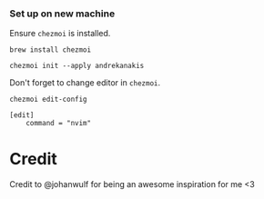 ### Set up on new machine

Ensure `chezmoi` is installed.

`brew install chezmoi`

`chezmoi init --apply andrekanakis`

Don't forget to change editor in `chezmoi`.

`chezmoi edit-config`

```
[edit]
    command = "nvim"
```

# Credit
Credit to @johanwulf for being an awesome inspiration for me <3
